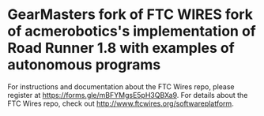 # GearMasters fork of FTC WIRES fork of acmerobotics's implementation of Road Runner 1.8 with examples of autonomous programs
For instructions and documentation about the FTC Wires repo, please register at https://forms.gle/mBFYMgsE5pH3QBXa9. 
For details about the FTC Wires repo, check out http://www.ftcwires.org/softwareplatform. 
